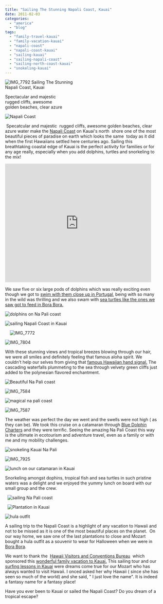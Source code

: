 ```yaml
---
title: "Sailing The Stunning Napali Coast, Kauai"
date: 2011-02-03
categories: 
  - "america"
  - "blog"
tags: 
  - "family-travel-kauai"
  - "family-vacation-kauai"
  - "napali-coast"
  - "napali-coast-kauai"
  - "sailing-kauai"
  - "sailing-napali-coast"
  - "sailing-north-coast-kauai"
  - "snokeling-kauai"
---
```


 ![IMG_7792](https://pub-ac94b3f306b24c0dba4238943c97f2e1.r2.dev/6a00e5502a950788330147e242184e970b.jpg) Sailing The Stunning  
Napali Coast, Kauai

Spectacular and majestic  
rugged cliffs, awesome  
golden beaches, clear azure

<!--more-->

![Napali Coast](https://pub-ac94b3f306b24c0dba4238943c97f2e1.r2.dev/6a00e5502a950788330148c84a58ca970c.jpg)

 Specatcular and majestic  rugged cliffs, awesome golden beaches, clear azure water make the [Napali Coast](http://en.wikipedia.org/wiki/N%C4%81_Pali_Coast_State_Park "napali coast") on Kauai's north  shore one of the most beautiful pieces of paradise on earth which looks the same  today as it did when the first Hawaiians settled here centuries ago. Sailing this breathtaking coastal edge of Kauai is the perfect activity for families or for any age really, especially when you add dolphins, turtles and snorkeling to the mix!

<iframe src="http://www.youtube.com/embed/7EMXJqiSMLo" title="YouTube video player" width="480" frameborder="0" height="390"></iframe>

We saw five or six large pods of dolphins which was really exciting even though we got to [swim with them close up in Portugal](http://www.youtube.com/watch?v=4DwI5p8a3UM "swimming with dolphins in portugal"), being with so many in the wild was thrilling and we also swam with [sea turtles like the ones we saw got to feed in Bora Bora.](http://twitpic.com/33vglh "feeding sea turtles in bora bora")

![dolphins on Na Pali coast](https://pub-ac94b3f306b24c0dba4238943c97f2e1.r2.dev/6a00e5502a950788330147e241500f970b.jpg)

![sailing Napali Coast in Kauai](https://pub-ac94b3f306b24c0dba4238943c97f2e1.r2.dev/6a00e5502a950788330148c84a7cd0970c.jpg)

    ![IMG_7772](https://pub-ac94b3f306b24c0dba4238943c97f2e1.r2.dev/6a00e5502a950788330148c84a84a1970c.jpg)  
  
  

![IMG_7804](https://pub-ac94b3f306b24c0dba4238943c97f2e1.r2.dev/6a00e5502a950788330147e2422166970b.jpg)

With these stunning views and tropical breezes blowing through our hair, we were all smiles and definitely feeling that famous aloha spirit. We couldn't help our selves from giving that [famous Hawaiian hand signal.](http://en.wikipedia.org/wiki/Shaka_sign "famous hawaiian hand signal") The cascading waterfalls plummeting to the sea through velvety green cliffs just added to the polynesian flavored enchantment.

![Beautiful Na Pali coast](https://pub-ac94b3f306b24c0dba4238943c97f2e1.r2.dev/6a00e5502a950788330147e2418b65970b.jpg)

![IMG_7584](https://pub-ac94b3f306b24c0dba4238943c97f2e1.r2.dev/6a00e5502a950788330147e2418eb6970b.jpg)

![magical na pali coast](https://pub-ac94b3f306b24c0dba4238943c97f2e1.r2.dev/6a00e5502a950788330147e241921a970b.jpg)  
  

![IMG_7587](https://pub-ac94b3f306b24c0dba4238943c97f2e1.r2.dev/6a00e5502a950788330148c84ab5ea970c.jpg)

The weather was perfect the day we went and the swells were not high ( as they can be). We took this cruise on a catamaran through [Blue Dolphin Charters](http://www.kauaiboats.com/ "Blue Dolphin tours") and they were terrific. Seeing the amazing Na Pali Coast this way is the ultimate in ecotourism and adventure travel, even as a family or with me and my mobility challenges.

![snokeling Kauai Na Pali](https://pub-ac94b3f306b24c0dba4238943c97f2e1.r2.dev/6a00e5502a950788330148c84ac6b4970c.jpg)

![IMG_7925](https://pub-ac94b3f306b24c0dba4238943c97f2e1.r2.dev/6a00e5502a950788330148c84ac7fa970c.jpg)  
  

![lunch on our catamaran in Kauai](https://pub-ac94b3f306b24c0dba4238943c97f2e1.r2.dev/6a00e5502a950788330148c84ac321970c.jpg)

Snorkeling amongst dophins, tropical fish and sea turtles in such pristine waters was a delight and we enjoyed the yummy lunch on board with our small group and the crew.

  ![sailing Na Pali coast](https://pub-ac94b3f306b24c0dba4238943c97f2e1.r2.dev/6a00e5502a950788330147e241aba7970b.jpg)

  ![Plantation in Kauai](https://pub-ac94b3f306b24c0dba4238943c97f2e1.r2.dev/6a00e5502a950788330147e241aec2970b.jpg)

![ hula outfit](https://pub-ac94b3f306b24c0dba4238943c97f2e1.r2.dev/6a00e5502a950788330148c84ad626970c.jpg)

A sailing trip to the Napali Coast is a highlight of any vacation to Hawaii and not to be missed as it is one of the most beautiful places on the planet.  On our way home, we saw one of the last plantations to close and Mozart bought a hula outfit as a souvenir to wear for Halloween when we were in [Bora Bora](http://soultravelers3new.local/2010/10/happy-halloween-traveling-around-the-world-celebrations-for-kids.html "Bora Bora").

We want to thank the  [Hawaii Visitors and Conventions Bureau](http://www.hvcb.org/ "Hawaiian visitors and conventions bureau")  which sponsored this [wonderful family vacation to Kauai.](http://soultravelers3new.local/2010/10/family-travel-kauai-hawaii-photo-luau-hawaiin-culture-napali-coast-sail-best-for-kids.html "wonderful family vacation in Kauai") This sailing tour and our [surfing lessons in Kauai](http://soultravelers3new.local/2011/01/family-travel-hawaii-learning-to-surf-in-kauai.html "surfing lessons on Kauai") were dreams come true for our Mozart who has always wanted to visit Hawaii. I onced asked her why Hawaii ( since she has seen so much of the world) and she said, " I just love the name". It is indeed a fantasy name for a fantasy place!

Have you ever been to Kauai or sailed the Napali Coast? Do you dream of a tropical escape?
